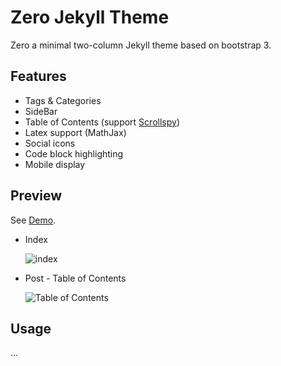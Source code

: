 # Zero Jekyll Theme

Zero a minimal two-column Jekyll theme based on bootstrap 3.

## Features

- Tags & Categories
- SideBar 
- Table of Contents (support [Scrollspy](https://getbootstrap.com/docs/3.3/javascript/#scrollspy))
- Latex support (MathJax)
- Social icons
- Code block highlighting
- Mobile display

##  Preview

See [Demo]([https://lszero.github.io/](https://intzeros.github.io/)).

* Index

  ![index](https://github.com/intzeros/zero-theme/blob/master/img/demo-index.png)


* Post - Table of Contents

  ![Table of Contents](https://github.com/intzeros/zero-theme/blob/master/img/demo-post.png)

## Usage

...





